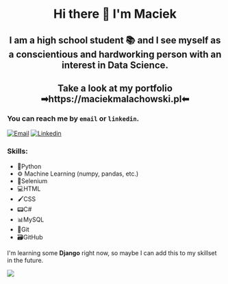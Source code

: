 <h1 align="center"> Hi there 👋 I'm Maciek</h1>

<h2 align="center"> I am a high school student 📚
and I see myself as a conscientious and hardworking person with an interest in Data Science. </h2>
<h2 align="center"> Take a look at my portfolio <br>
➡https://maciekmalachowski.pl⬅</h2>

### You can reach me by `email` or `linkedin`.
[![Email](https://img.shields.io/badge/%20-Email-black?color=14171A&labelColor=ef5350&logo=gmail&logoColor=ffffff)](mailto:maciejmalachowski1@gmail.com)
[![Linkedin](https://img.shields.io/badge/%20-Linkedin-black?color=14171A&labelColor=212121&logo=linkedin&logoColor=0e76a8)](https://www.linkedin.com/in/maciej-małachowski-749577228/)

### Skills:
 - 🐍Python
 - ⚙ Machine Learning (numpy, pandas, etc.)
 - 📝Selenium
 - 💻HTML
 - 🖌CSS
 - 📟C#
 - 📊MySQL
 - 💾Git
 - 🗃GitHub

I'm learning some **Django** right now, so maybe I can add this to my skillset in the future.

![](https://komarev.com/ghpvc/?username=maciekmalachowski&style=flat&color=blue)
